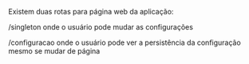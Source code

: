 Existem duas rotas para página web da aplicação:

/singleton onde o usuário pode mudar as configurações 

/configuracao onde o usuário pode ver a persistência da configuração mesmo se mudar de página